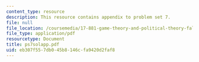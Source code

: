 ```yaml
---
content_type: resource
description: This resource contains appendix to problem set 7.
file: null
file_location: /coursemedia/17-881-game-theory-and-political-theory-fall-2004/eb307f557db045b8146cfa9420d2faf8_ps7solapp.pdf
file_type: application/pdf
resourcetype: Document
title: ps7solapp.pdf
uid: eb307f55-7db0-45b8-146c-fa9420d2faf8
---
```

